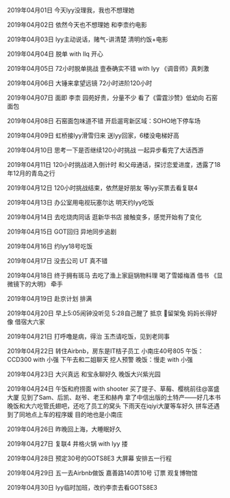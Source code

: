 2019年04月01日
今天lyy没理我，我也不想理她

2019年04月02日
依然今天也不想理她
和李柰约电影

2019年04月03日
lyy主动说话，赌气-讲清楚
清明约饭+电影

2019年04月04日
脱单 with llq 开心

2019年04月05日
72小时脱单挑战
壹泰确实不错 with lyy
《调音师》真刺激

2019年04月06日
大锤来拿望远镜
72小时进阶120小时

2019年04月07日
面即 李柰
园苑好贵，分量不少
看了《雷霆沙赞》低幼向
石窑面包

2019年04月08日
石窑面包味道不错
开启遛弯新区域：SOHO地下停车场

2019年04月09日
虹桥接lyy滑雪归来
送lyy回家，6楼没电梯好高

2019年04月10日
思考一下是否继续120小时挑战
一起异步看完了大话西游

2019年04月11日
120小时挑战进入倒计时
和父母通话，探讨恋爱进度，透露了18年12月的青岛之行

2019年04月12日
120小时挑战结束，依然是好朋友
等lyy买票去看复联4

2019年04月13日
办公室用电视玩塞尔达
明天约lyy吃饭

2019年04月14日
去吃烧肉同话 逛新华书店
接触变多，感觉开始有了变化

2019年04月15日
GOT回归
异地同步追剧

2019年04月16日
约lyy18号吃饭

2019年04月17日
没去公司
UT 真不错

2019年04月18日
终于拥有斑马
去吃了渔上家庭锅物料理
喝了雪姬梅酒
借书 《显微镜下的大明》
牵手

2019年04月19日
赴京计划 排满

2019年04月20日
早上5:05闹钟没听见
5:28自己醒了
抵京
🎂留架兔 妈妈长得好像
借宿大六家

2019年04月21日
打呼噜是病，得治
玉杰请吃饭，见到老同事

2019年04月22日
转住Airbnb，房东是IT桔子员工 小南庄40号805
午饭：CCD300 with 小强
下午去和二姐聊天 挖人预警
晚饭：慢走 with 小强

2019年04月23日
大兴真远
和宝永聊好久
晚饭大兴紫光园


2019年04月24日
午饭和府捞面 with shooter
买了提子、草莓、樱桃前往@富盛大厦
见到了Sam、后凯、赵爷、老王和赫冉
拿了中信出版的土特产——好几本书
晚饭和大六吃管氏翅吧，还吃了员工的窝头
下雨天在iqiyi大厦等车好久
拼车还遇到了同地点上车的程序媛 目的地也是小南庄

2019年04月26日
昨晚回上海，大睡眠好久

2019年04月27日
复联4 
井格火锅 with lyy
搂

2019年04月28日
预定30号的GOTS8E3 大屏幕
安排五一行程

2019年04月29日
五一去Airbnb做饭 嘉善路140弄10号
订票 观复博物馆

2019年04月30日
lyy临时加班，改约李柰去看GOTS8E3
